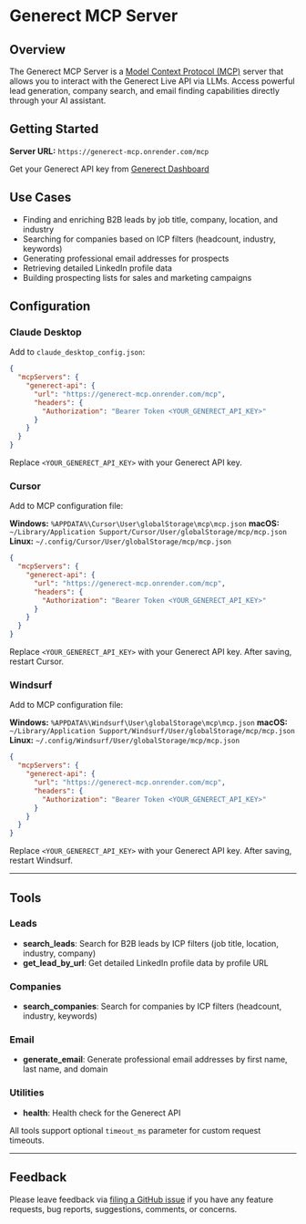 # Generect MCP Server

## Overview

The Generect MCP Server is a [Model Context Protocol (MCP)](https://modelcontextprotocol.io/introduction) server that allows you to interact with the Generect Live API via LLMs. Access powerful lead generation, company search, and email finding capabilities directly through your AI assistant.

## Getting Started

**Server URL:** `https://generect-mcp.onrender.com/mcp`

Get your Generect API key from [Generect Dashboard](https://app.generect.com)

## Use Cases

- Finding and enriching B2B leads by job title, company, location, and industry
- Searching for companies based on ICP filters (headcount, industry, keywords)
- Generating professional email addresses for prospects
- Retrieving detailed LinkedIn profile data
- Building prospecting lists for sales and marketing campaigns

## Configuration

### Claude Desktop

Add to `claude_desktop_config.json`:

```json
{
  "mcpServers": {
    "generect-api": {
      "url": "https://generect-mcp.onrender.com/mcp",
      "headers": {
        "Authorization": "Bearer Token <YOUR_GENERECT_API_KEY>"
      }
    }
  }
}
```

Replace `<YOUR_GENERECT_API_KEY>` with your Generect API key.

### Cursor

Add to MCP configuration file:

**Windows:** `%APPDATA%\Cursor\User\globalStorage\mcp\mcp.json`
**macOS:** `~/Library/Application Support/Cursor/User/globalStorage/mcp/mcp.json`
**Linux:** `~/.config/Cursor/User/globalStorage/mcp/mcp.json`

```json
{
  "mcpServers": {
    "generect-api": {
      "url": "https://generect-mcp.onrender.com/mcp",
      "headers": {
        "Authorization": "Bearer Token <YOUR_GENERECT_API_KEY>"
      }
    }
  }
}
```

Replace `<YOUR_GENERECT_API_KEY>` with your Generect API key. After saving, restart Cursor.

### Windsurf

Add to MCP configuration file:

**Windows:** `%APPDATA%\Windsurf\User\globalStorage\mcp\mcp.json`
**macOS:** `~/Library/Application Support/Windsurf/User/globalStorage/mcp/mcp.json`
**Linux:** `~/.config/Windsurf/User/globalStorage/mcp/mcp.json`

```json
{
  "mcpServers": {
    "generect-api": {
      "url": "https://generect-mcp.onrender.com/mcp",
      "headers": {
        "Authorization": "Bearer Token <YOUR_GENERECT_API_KEY>"
      }
    }
  }
}
```

Replace `<YOUR_GENERECT_API_KEY>` with your Generect API key. After saving, restart Windsurf.

---

## Tools

### Leads

- **search_leads**: Search for B2B leads by ICP filters (job title, location, industry, company)
- **get_lead_by_url**: Get detailed LinkedIn profile data by profile URL

### Companies

- **search_companies**: Search for companies by ICP filters (headcount, industry, keywords)

### Email

- **generate_email**: Generate professional email addresses by first name, last name, and domain

### Utilities

- **health**: Health check for the Generect API

All tools support optional `timeout_ms` parameter for custom request timeouts.

---

## Feedback

Please leave feedback via [filing a GitHub issue](https://github.com/generect/generect_mcp/issues) if you have any feature requests, bug reports, suggestions, comments, or concerns.
